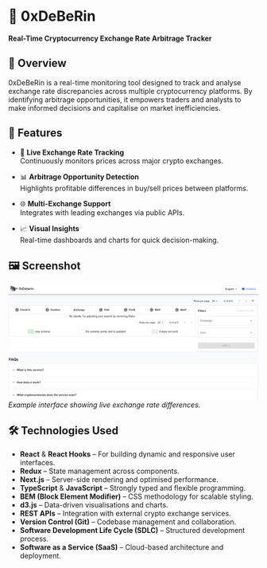 # 🧊 0xDeBeRin

**Real-Time Cryptocurrency Exchange Rate Arbitrage Tracker**

## 📌 Overview

0xDeBeRin is a real-time monitoring tool designed to track and analyse exchange rate discrepancies across multiple cryptocurrency platforms. By identifying arbitrage opportunities, it empowers traders and analysts to make informed decisions and capitalise on market inefficiencies.

## 🚀 Features

- 🔄 **Live Exchange Rate Tracking**  
  Continuously monitors prices across major crypto exchanges.

- 📊 **Arbitrage Opportunity Detection**  
  Highlights profitable differences in buy/sell prices between platforms.

- 🌐 **Multi-Exchange Support**  
  Integrates with leading exchanges via public APIs.

- 📈 **Visual Insights**  
  Real-time dashboards and charts for quick decision-making.

## 🖼️ Screenshot

![0xDeBeRin Interface](Screenshot.png)  
*Example interface showing live exchange rate differences.*

## 🛠️ Technologies Used

- **React** & **React Hooks** – For building dynamic and responsive user interfaces.
- **Redux** – State management across components.
- **Next.js** – Server-side rendering and optimised performance.
- **TypeScript** & **JavaScript** – Strongly typed and flexible programming.
- **BEM (Block Element Modifier)** – CSS methodology for scalable styling.
- **d3.js** – Data-driven visualisations and charts.
- **REST APIs** – Integration with external crypto exchange services.
- **Version Control (Git)** – Codebase management and collaboration.
- **Software Development Life Cycle (SDLC)** – Structured development process.
- **Software as a Service (SaaS)** – Cloud-based architecture and deployment.
